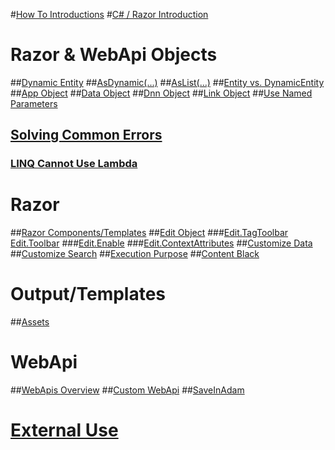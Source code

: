 #[How To Introductions](index.md)
#[C# / Razor Introduction](xref:HowTo.CSharp)

# Razor & WebApi Objects
##[Dynamic Entity](xref:HowTo.DynamicCode.DynamicEntity)
##[AsDynamic(...)](xref:HowTo.DynamicCode.AsDynamic)
##[AsList(...)](xref:HowTo.DynamicCode.AsList)
##[Entity vs. DynamicEntity](xref:HowTo.DynamicCode.Entity)
##[App Object](xref:HowTo.DynamicCode.App)
##[Data Object](xref:HowTo.DynamicCode.Data)
##[Dnn Object](xref:HowTo.DynamicCode.Dnn)
##[Link Object](xref:HowTo.DynamicCode.Link)
##[Use Named Parameters](xref:HowTo.DynamicCode.NamedParameters)
## [Solving Common Errors](xref:HowTo.DynamicCode.Errors.Intro)
### [LINQ Cannot Use Lambda](xref:HowTo.DynamicCode.Errors.LinqLambda)

# Razor
##[Razor Components/Templates](xref:HowTo.Razor.Templates)
##[Edit Object](xref:HowTo.Razor.Edit)
###[Edit.TagToolbar Edit.Toolbar](xref:HowTo.Razor.Edit.Toolbar)
###[Edit.Enable](xref:HowTo.Razor.Edit.Enable)
###[Edit.ContextAttributes](xref:HowTo.Razor.ContextAttributes)
##[Customize Data](xref:HowTo.Razor.CustomizeData)
##[Customize Search](xref:HowTo.Razor.CustomizeSearch)
##[Execution Purpose](xref:HowTo.Razor.Purpose)
##[Content Black](xref:HowTo.Razor.Blocks)

# Output/Templates
##[Assets](xref:HowTo.Output.Assets)

# WebApi
##[WebApis Overview](xref:HowTo.WebApis)
##[Custom WebApi](xref:HowTo.WebApi)
##[SaveInAdam](xref:HowTo.WebApi.SaveInAdam)

# [External Use](xref:HowTo.External)


